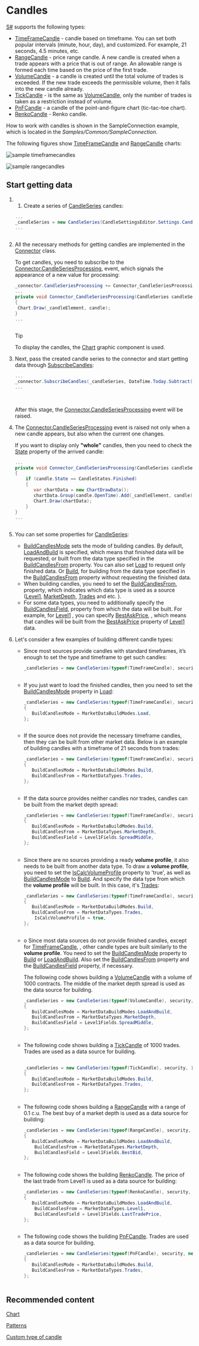 # Candles

[S\#](StockSharpAbout.md) supports the following types:

- [TimeFrameCandle](xref:StockSharp.Algo.Candles.TimeFrameCandle) \- candle based on timeframe. You can set both popular intervals (minute, hour, day), and customized. For example, 21 seconds, 4.5 minutes, etc. 
- [RangeCandle](xref:StockSharp.Algo.Candles.RangeCandle) \- price range candle. A new candle is created when a trade appears with a price that is out of range. An allowable range is formed each time based on the price of the first trade. 
- [VolumeCandle](xref:StockSharp.Algo.Candles.VolumeCandle) \- a candle is created until the total volume of trades is exceeded. If the new trade exceeds the permissible volume, then it falls into the new candle already. 
- [TickCandle](xref:StockSharp.Algo.Candles.TickCandle) \- is the same as [VolumeCandle](xref:StockSharp.Algo.Candles.VolumeCandle), only the number of trades is taken as a restriction instead of volume. 
- [PnFCandle](xref:StockSharp.Algo.Candles.PnFCandle) \- a candle of the point\-and\-figure chart (tic\-tac\-toe chart). 
- [RenkoCandle](xref:StockSharp.Algo.Candles.RenkoCandle) \- Renko candle. 

How to work with candles is shown in the SampleConnection example, which is located in the *Samples\/Common\/SampleConnection*.

The following figures show [TimeFrameCandle](xref:StockSharp.Algo.Candles.TimeFrameCandle) and [RangeCandle](xref:StockSharp.Algo.Candles.RangeCandle) charts:

![sample timeframecandles](../images/sample_timeframecandles.png)

![sample rangecandles](../images/sample_rangecandles.png)

## Start getting data

1. 1. Create a series of [CandleSeries](xref:StockSharp.Algo.Candles.CandleSeries) candles: 

   ```cs
   ...
   _candleSeries = new CandleSeries(CandleSettingsEditor.Settings.CandleType, security, CandleSettingsEditor.Settings.Arg);
   ...		
   					
   ```
2. All the necessary methods for getting candles are implemented in the [Connector](xref:StockSharp.Algo.Connector) class.

   To get candles, you need to subscribe to the [Connector.CandleSeriesProcessing](xref:StockSharp.Algo.Connector.CandleSeriesProcessing), event, which signals the appearance of a new value for processing:

   ```cs
   _connector.CandleSeriesProcessing += Connector_CandleSeriesProcessing;
   ...
   private void Connector_CandleSeriesProcessing(CandleSeries candleSeries, Candle candle)
   {
   	Chart.Draw(_candleElement, candle);
   }
   ...
   					
   ```

   > [!TIP]
   > To display the candles, the [Chart](xref:StockSharp.Xaml.Charting.Chart) graphic component is used. 
3. Next, pass the created candle series to the connector and start getting data through [SubscribeCandles](xref:StockSharp.Algo.Connector.SubscribeCandles):

   ```cs
   ...
   _connector.SubscribeCandles(_candleSeries, DateTime.Today.Subtract(TimeSpan.FromDays(30)), DateTime.Now);	
   ...
   		
   					
   ```

   After this stage, the [Connector.CandleSeriesProcessing](xref:StockSharp.Algo.Connector.CandleSeriesProcessing) event will be raised.
4. The [Connector.CandleSeriesProcessing](xref:StockSharp.Algo.Connector.CandleSeriesProcessing) event is raised not only when a new candle appears, but also when the current one changes.

   If you want to display only **"whole"** candles, then you need to check the [State](xref:StockSharp.Algo.Candles.Candle.State) property of the arrived candle:

   ```cs
   ...
   private void Connector_CandleSeriesProcessing(CandleSeries candleSeries, Candle candle)
   {
       if (candle.State == CandleStates.Finished) 
       {
          var chartData = new ChartDrawData();
          chartData.Group(candle.OpenTime).Add(_candleElement, candle);
          Chart.Draw(chartData);
       }
   }
   ...
   		
   ```
5. You can set some properties for [CandleSeries](xref:StockSharp.Algo.Candles.CandleSeries):
   - [BuildCandlesMode](xref:StockSharp.Algo.Candles.CandleSeries.BuildCandlesMode) sets the mode of building candles. By default, [LoadAndBuild](xref:StockSharp.Messages.MarketDataBuildModes.LoadAndBuild) is specified, which means that finished data will be requested, or built from the data type specified in the [BuildCandlesFrom](xref:StockSharp.Algo.Candles.CandleSeries.BuildCandlesFrom) property. You can also set [Load](xref:StockSharp.Messages.MarketDataBuildModes.Load) to request only finished data. Or [Build](xref:StockSharp.Messages.MarketDataBuildModes.Build), for building from the data type specified in the [BuildCandlesFrom](xref:StockSharp.Algo.Candles.CandleSeries.BuildCandlesFrom) property without requesting the finished data. 
   - When building candles, you need to set the [BuildCandlesFrom](xref:StockSharp.Algo.Candles.CandleSeries.BuildCandlesFrom), property, which indicates which data type is used as a source ([Level1](xref:StockSharp.Messages.MarketDataTypes.Level1), [MarketDepth](xref:StockSharp.Messages.MarketDataTypes.MarketDepth), [Trades](xref:StockSharp.Messages.MarketDataTypes.Trades) and etc. ). 
   - For some data types, you need to additionally specify the [BuildCandlesField](xref:StockSharp.Algo.Candles.CandleSeries.BuildCandlesField), property from which the data will be built. For example, for [Level1](xref:StockSharp.Messages.MarketDataTypes.Level1) , you can specify [BestAskPrice](xref:StockSharp.Messages.Level1Fields.BestAskPrice), , which means that candles will be built from the [BestAskPrice](xref:StockSharp.Messages.Level1Fields.BestAskPrice) property of [Level1](xref:StockSharp.Messages.MarketDataTypes.Level1) data. 
6. Let's consider a few examples of building different candle types:
   - Since most sources provide candles with standard timeframes, it’s enough to set the type and timeframe to get such candles: 

     ```cs
     _candleSeries = new CandleSeries(typeof(TimeFrameCandle), security, TimeSpan.FromMinutes(5));
     					
     ```
   - If you just want to load the finished candles, then you need to set the [BuildCandlesMode](xref:StockSharp.Algo.Candles.CandleSeries.BuildCandlesMode) property in [Load](xref:StockSharp.Messages.MarketDataBuildModes.Load): 

     ```cs
     _candleSeries = new CandleSeries(typeof(TimeFrameCandle), security, TimeSpan.FromMinutes(5))
     {
     	BuildCandlesMode = MarketDataBuildModes.Load,
     };	
     					
     ```
   - If the source does not provide the necessary timeframe candles, then they can be built from other market data. Below is an example of building candles with a timeframe of 21 seconds from trades: 

     ```cs
     _candleSeries = new CandleSeries(typeof(TimeFrameCandle), security, TimeSpan.FromSeconds(21))
     {
     	BuildCandlesMode = MarketDataBuildModes.Build,
     	BuildCandlesFrom = MarketDataTypes.Trades,
     };	
     					
     ```
   - If the data source provides neither candles nor trades, candles can be built from the market depth spread: 

     ```cs
     _candleSeries = new CandleSeries(typeof(TimeFrameCandle), security, TimeSpan.FromSeconds(21))
     {
     	BuildCandlesMode = MarketDataBuildModes.Build,
     	BuildCandlesFrom = MarketDataTypes.MarketDepth,
     	BuildCandlesField = Level1Fields.SpreadMiddle,
     };	
     					
     ```
   - Since there are no sources providing a ready **volume profile**, it also needs to be built from another data type. To draw a **volume profile**, you need to set the [IsCalcVolumeProfile](xref:StockSharp.Algo.Candles.CandleSeries.IsCalcVolumeProfile) property to 'true', as well as [BuildCandlesMode](xref:StockSharp.Algo.Candles.CandleSeries.BuildCandlesMode) to [Build](xref:StockSharp.Messages.MarketDataBuildModes.Build). And specify the data type from which the **volume profile** will be built. In this case, it's [Trades](xref:StockSharp.Messages.MarketDataTypes.Trades): 

     ```cs
     _candleSeries = new CandleSeries(typeof(TimeFrameCandle), security, TimeSpan.FromMinutes(5))
     {
     	BuildCandlesMode = MarketDataBuildModes.Build,
     	BuildCandlesFrom = MarketDataTypes.Trades,
         IsCalcVolumeProfile = true,
     };	
     					
     ```
   - o Since most data sources do not provide finished candles, except for [TimeFrameCandle](xref:StockSharp.Algo.Candles.TimeFrameCandle), , other candle types are built similarly to the **volume profile**. You need to set the [BuildCandlesMode](xref:StockSharp.Algo.Candles.CandleSeries.BuildCandlesMode) property to [Build](xref:StockSharp.Messages.MarketDataBuildModes.Build) or [LoadAndBuild](xref:StockSharp.Messages.MarketDataBuildModes.LoadAndBuild). Also set the [BuildCandlesFrom](xref:StockSharp.Algo.Candles.CandleSeries.BuildCandlesFrom) property and the [BuildCandlesField](xref:StockSharp.Algo.Candles.CandleSeries.BuildCandlesField) property, if necessary. 

     The following code shows building a [VolumeCandle](xref:StockSharp.Algo.Candles.VolumeCandle) with a volume of 1000 contracts. The middle of the market depth spread is used as the data source for building.

     ```cs
     _candleSeries = new CandleSeries(typeof(VolumeCandle), security, 1000m)
     {
     	BuildCandlesMode = MarketDataBuildModes.LoadAndBuild,
     	BuildCandlesFrom = MarketDataTypes.MarketDepth,
     	BuildCandlesField = Level1Fields.SpreadMiddle,
     };
     					
     ```
   - The following code shows building a [TickCandle](xref:StockSharp.Algo.Candles.TickCandle) of 1000 trades. Trades are used as a data source for building.

     ```cs
     	   
     _candleSeries = new CandleSeries(typeof(TickCandle), security, 1000)
     {
     	BuildCandlesMode = MarketDataBuildModes.Build,
     	BuildCandlesFrom = MarketDataTypes.Trades,
     };
     					
     ```
   - The following code shows building a [RangeCandle](xref:StockSharp.Algo.Candles.RangeCandle) with a range of 0.1 c.u. The best buy of a market depth is used as a data source for building:

     ```cs
     _candleSeries = new CandleSeries(typeof(RangeCandle), security, new Unit(0.1m))
     {
     	BuildCandlesMode = MarketDataBuildModes.LoadAndBuild,
         BuildCandlesFrom = MarketDataTypes.MarketDepth,
         BuildCandlesField = Level1Fields.BestBid,
     };
     					
     ```
   - The following code shows the building [RenkoCandle](xref:StockSharp.Algo.Candles.RenkoCandle). The price of the last trade from Level1 is used as a data source for building:

     ```cs
     _candleSeries = new CandleSeries(typeof(RenkoCandle), security, new Unit(0.1m))
     {
     	BuildCandlesMode = MarketDataBuildModes.LoadAndBuild,
         BuildCandlesFrom = MarketDataTypes.Level1,
         BuildCandlesField = Level1Fields.LastTradePrice,
     };
     					
     ```
   - The following code shows the building [PnFCandle](xref:StockSharp.Algo.Candles.PnFCandle). Trades are used as a data source for building.

     ```cs
     _candleSeries = new CandleSeries(typeof(PnFCandle), security, new PnFArg() { BoxSize = 0.1m, ReversalAmount =1})
     {
     	BuildCandlesMode = MarketDataBuildModes.Build,
     	BuildCandlesFrom = MarketDataTypes.Trades,
     };	
     					
     ```

## Recommended content

[Chart](CandlesUI.md)

[Patterns](CandlesPatterns.md)

[Custom type of candle](CandlesCandleFactory.md)

